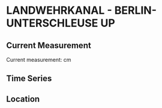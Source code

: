 # LANDWEHRKANAL - BERLIN-UNTERSCHLEUSE UP

## Current Measurement

Current measurement: <Value topic="rivers/pegel-online/LWK/BERLIN-UNTERSCHLEUSE UP/measurementValue"/> cm

## Time Series

<TimeSeries topic="rivers/pegel-online/LWK/BERLIN-UNTERSCHLEUSE UP/measurementValue" period="week" />

## Location

<WorldMap>
  <Marker lat="52.511607788985685" lon="13.335037089237414" labelTopic="rivers/pegel-online/LWK/BERLIN-UNTERSCHLEUSE UP" />
</WorldMap>
